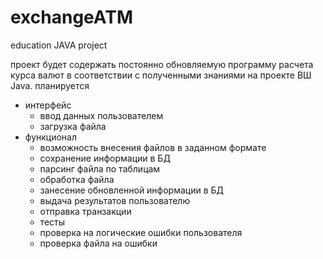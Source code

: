 # exchangeATM
education JAVA project



проект будет содержать постоянно обновляемую программу расчета курса валют в соответствии с полученными знаниями на проекте ВШ Java.
планируется 
- интерфейс
  - ввод данных пользователем
  - загрузка файла
- функционал
  - возможность внесения файлов в заданном формате
  - сохранение информации в БД
  - парсинг файла по таблицам
  - обработка файла
  - занесение обновленной информации в БД
  - выдача результатов пользователю
  - отправка транзакции
  - тесты
  - проверка на логические ошибки пользователя
  - проверка файла на ошибки
 

